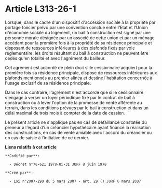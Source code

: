 # Article L313-26-1

Lorsque, dans le cadre d'un dispositif d'accession sociale à la propriété par portage foncier prévu par une convention
conclue entre l'Etat et l'Union d'économie sociale du logement, un bail à construction est signé par une personne morale
désignée par un associé de cette union et par un ménage accédant pour la première fois à la propriété de sa résidence
principale et disposant de ressources inférieures à des plafonds fixés par voie réglementaire, les droits résultant du bail à
construction ne peuvent être cédés qu'en totalité et avec l'agrément du bailleur.

Cet agrément est accordé de plein droit si le cessionnaire acquiert pour la première fois sa résidence principale, dispose de
ressources inférieures aux plafonds mentionnés au premier alinéa et destine l'habitation concernée à l'usage exclusif de sa
résidence principale.

Dans le cas contraire, l'agrément n'est accordé que si le cessionnaire s'engage à verser un loyer périodique fixé par le
contrat de bail à construction ou à lever l'option de la promesse de vente afférente au terrain, dans les conditions prévues
par le bail à construction et dans un délai maximal de trois mois à compter de la date de cession.

Le présent article ne s'applique pas en cas de défaillance constatée du preneur à l'égard d'un créancier hypothécaire ayant
financé la réalisation des constructions, en cas de vente amiable avec l'accord du créancier ou en cas de saisie à
l'initiative de ce dernier.

**Liens relatifs à cet article**

	**Codifié par**:

	  - Décret n°78-621 1978-05-31 JORF 8 juin 1978

	**Créé par**:

	  - Loi n°2007-290 du 5 mars 2007 - art. 29 () JORF 6 mars 2007

